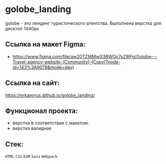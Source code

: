 # golobe_landing
golobe - это лендинг туристического агентства. Выполнена верстка для десктоп 1440px

## Ссылка на макет Figma:
- https://www.figma.com/file/aw20TZMMwG3BWOc7sZ9IFg/Golobe---Travel-agency-website-(Community)-(Copy)?node-id=143%3A9079&mode=dev)

## Ссылка на сайт: 
https://erkaevrus.github.io/golobe_landing/

## Функционал проекта:
- верстка в соответствии с макетом.
- верстка валидная

## Стек:
```HTML``` ```CSS``` ```БЭМ``` ```Sass``` ```Webpack```
